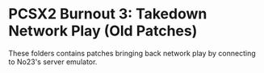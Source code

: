 # PCSX2 Burnout 3: Takedown Network Play (Old Patches)

These folders contains patches bringing back network play by connecting to No23's server emulator.
